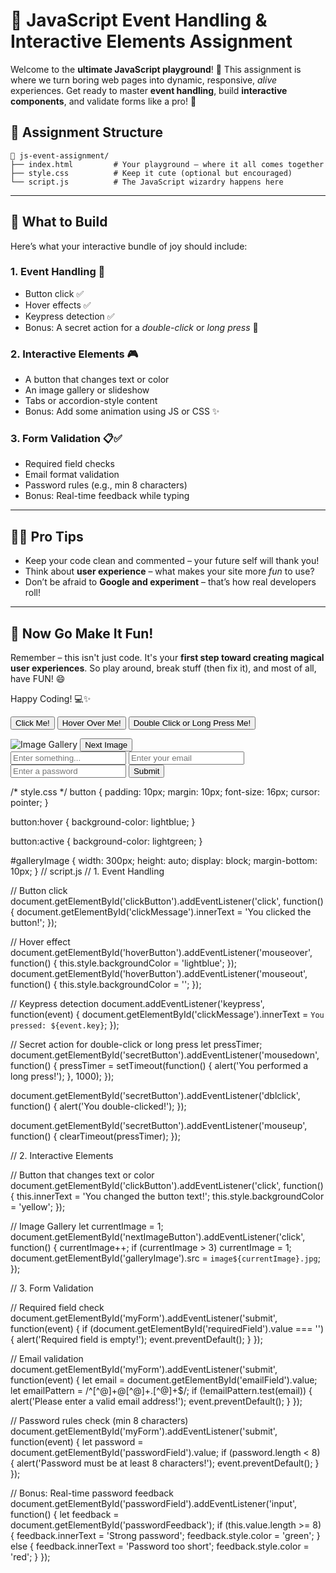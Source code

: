 # 🎯 JavaScript Event Handling & Interactive Elements Assignment

Welcome to the **ultimate JavaScript playground**! 🎉 This assignment is where we turn boring web pages into dynamic, responsive, *alive* experiences. Get ready to master **event handling**, build **interactive components**, and validate forms like a pro! 💪

## 📁 Assignment Structure

```
📂 js-event-assignment/
├── index.html         # Your playground – where it all comes together
├── style.css          # Keep it cute (optional but encouraged)
└── script.js          # The JavaScript wizardry happens here
```

---

## 🧪 What to Build

Here’s what your interactive bundle of joy should include:

### 1. Event Handling 🎈  
- Button click ✅  
- Hover effects ✅  
- Keypress detection ✅  
- Bonus: A secret action for a *double-click* or *long press* 🤫

### 2. Interactive Elements 🎮  
- A button that changes text or color  
- An image gallery or slideshow  
- Tabs or accordion-style content  
- Bonus: Add some animation using JS or CSS ✨

### 3. Form Validation 📋✅  
- Required field checks  
- Email format validation  
- Password rules (e.g., min 8 characters)  
- Bonus: Real-time feedback while typing

---

## 🧙‍♂️ Pro Tips

- Keep your code clean and commented – your future self will thank you!
- Think about **user experience** – what makes your site more *fun* to use?
- Don’t be afraid to **Google and experiment** – that’s how real developers roll!

---

## 🎉 Now Go Make It Fun!

Remember – this isn't just code. It's your **first step toward creating magical user experiences**. So play around, break stuff (then fix it), and most of all, have FUN! 😄

Happy Coding! 💻✨  
<!DOCTYPE html>
<html lang="en">
<head>
  <meta charset="UTF-8">
  <meta name="viewport" content="width=device-width, initial-scale=1.0">
  <title>JavaScript Event Handling & Interactive Elements</title>
  <link rel="stylesheet" href="style.css"> <!-- Link to the CSS file -->
</head>
<body>

  <!-- Button Section -->
  <button id="clickButton">Click Me!</button>
  <button id="hoverButton">Hover Over Me!</button>
  <button id="secretButton">Double Click or Long Press Me!</button>

  <p id="clickMessage"></p>

  <!-- Image Gallery Section -->
  <div id="imageGallery">
    <img id="galleryImage" src="image1.jpg" alt="Image Gallery">
    <button id="nextImageButton">Next Image</button>
  </div>

  <!-- Form Section -->
  <form id="myForm">
    <input type="text" id="requiredField" placeholder="Enter something..." required>
    <input type="email" id="emailField" placeholder="Enter your email" required>
    <input type="password" id="passwordField" placeholder="Enter a password" required>
    <button type="submit">Submit</button>
  </form>

  <script src="script.js"></script> <!-- Link to the JavaScript file -->
</body>
</html>
/* style.css */
button {
  padding: 10px;
  margin: 10px;
  font-size: 16px;
  cursor: pointer;
}

button:hover {
  background-color: lightblue;
}

button:active {
  background-color: lightgreen;
}

#galleryImage {
  width: 300px;
  height: auto;
  display: block;
  margin-bottom: 10px;
}
// script.js
// 1. Event Handling

// Button click
document.getElementById('clickButton').addEventListener('click', function() {
  document.getElementById('clickMessage').innerText = 'You clicked the button!';
});

// Hover effect
document.getElementById('hoverButton').addEventListener('mouseover', function() {
  this.style.backgroundColor = 'lightblue';
});
document.getElementById('hoverButton').addEventListener('mouseout', function() {
  this.style.backgroundColor = '';
});

// Keypress detection
document.addEventListener('keypress', function(event) {
  document.getElementById('clickMessage').innerText = `You pressed: ${event.key}`;
});

// Secret action for double-click or long press
let pressTimer;
document.getElementById('secretButton').addEventListener('mousedown', function() {
  pressTimer = setTimeout(function() {
    alert('You performed a long press!');
  }, 1000);
});

document.getElementById('secretButton').addEventListener('dblclick', function() {
  alert('You double-clicked!');
});

document.getElementById('secretButton').addEventListener('mouseup', function() {
  clearTimeout(pressTimer);
});

// 2. Interactive Elements

// Button that changes text or color
document.getElementById('clickButton').addEventListener('click', function() {
  this.innerText = 'You changed the button text!';
  this.style.backgroundColor = 'yellow';
});

// Image Gallery
let currentImage = 1;
document.getElementById('nextImageButton').addEventListener('click', function() {
  currentImage++;
  if (currentImage > 3) currentImage = 1;
  document.getElementById('galleryImage').src = `image${currentImage}.jpg`;
});

// 3. Form Validation

// Required field check
document.getElementById('myForm').addEventListener('submit', function(event) {
  if (document.getElementById('requiredField').value === '') {
    alert('Required field is empty!');
    event.preventDefault();
  }
});

// Email validation
document.getElementById('myForm').addEventListener('submit', function(event) {
  let email = document.getElementById('emailField').value;
  let emailPattern = /^[^@]+@[^@]+\.[^@]+$/;
  if (!emailPattern.test(email)) {
    alert('Please enter a valid email address!');
    event.preventDefault();
  }
});

// Password rules check (min 8 characters)
document.getElementById('myForm').addEventListener('submit', function(event) {
  let password = document.getElementById('passwordField').value;
  if (password.length < 8) {
    alert('Password must be at least 8 characters!');
    event.preventDefault();
  }
});

// Bonus: Real-time password feedback
document.getElementById('passwordField').addEventListener('input', function() {
  let feedback = document.getElementById('passwordFeedback');
  if (this.value.length >= 8) {
    feedback.innerText = 'Strong password';
    feedback.style.color = 'green';
  } else {
    feedback.innerText = 'Password too short';
    feedback.style.color = 'red';
  }
});
